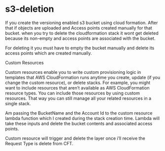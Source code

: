 # s3-deletion

If you create the versioning enabled s3 bucket using cloud formation. After that if objects are uploaded and Access points created manually for that bucket. when you try to delete the cloudformation stack it wont get deleted because its non-empty and access points are associated with the bucket.

For deleting it you must have to empty the bucket manually and delete its access points which are created manually.


Custom Resources

Custom resources enable you to write custom provisioning logic in templates that AWS CloudFormation runs anytime you create, update (if you change the custom resource), or delete stacks. For example, you might want to include resources that aren’t available as AWS CloudFormation resource types. You can include those resources by using custom resources. That way you can still manage all your related resources in a single stack.


Am passing the BucketName and the Account Id to the custom resource lambda function which I created during the stack creation time. Lambda will take these inputs and delete the bucket contents and associated access points.

Custom resource will trigger and delete the layer once i’ll receive the Request Type is delete from CFT.

